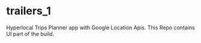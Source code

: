 # trailers_1

Hyperlocal Trips Planner app with Google Location Apis. This Repo contains UI part of the build. 
